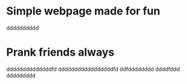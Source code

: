 # Simple webpage made for fun
dddddddddd
# Prank friends always
ddddddddddddddfd
dddddddddddddddddfd
ddfdddddddd
ddddfddd
ddddddddd